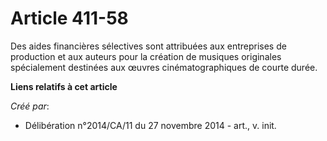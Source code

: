 # Article 411-58

Des aides financières sélectives sont attribuées aux entreprises de production et aux auteurs pour la création de musiques
originales spécialement destinées aux œuvres cinématographiques de courte durée.

**Liens relatifs à cet article**

_Créé par_:

  - Délibération n°2014/CA/11 du 27 novembre 2014 - art., v. init.

